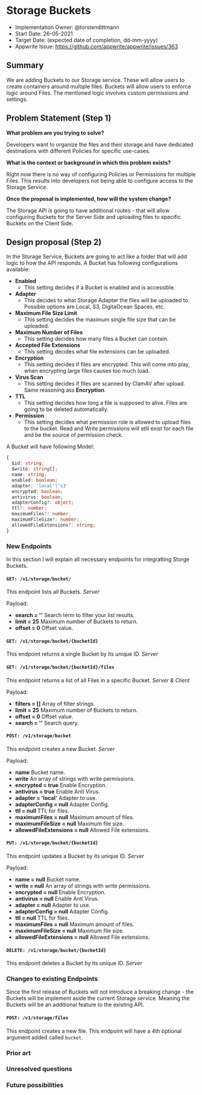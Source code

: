 # Storage Buckets

- Implementation Owner: @torstendittmann
- Start Date: 26-05-2021
- Target Date: (expected date of completion, dd-mm-yyyy)
- Appwrite Issue: https://github.com/appwrite/appwrite/issues/363

## Summary

[summary]: #summary

<!-- Brief explanation of the proposed contribution. Write your answer below. -->
We are adding Buckets to our Storage service. These will allow users to create containers around multiple files. Buckets will allow users to enforce logic around Files. The mentioned logic involves custom permissions and settings.
## Problem Statement (Step 1)

[problem-statement]: #problem-statement

**What problem are you trying to solve?**

Developers want to organize the files and their storage and have dedicated destinations with different Policies for specific use-cases.

**What is the context or background in which this problem exists?**

Right now there is no way of configuring Policies or Permissions for multiple Files. This results into developers not being able to configure access to the Storage Service.

**Once the proposal is implemented, how will the system change?**

The Storage API is going to have additional routes - that will allow configuring Buckets for the Server Side and uploading files to specific Buckets on the Client Side.

## Design proposal (Step 2)

[design-proposal]: #design-proposal

<!--
This is the technical portion of the RFC. Explain the design in sufficient detail keeping in mind the following:

- Its interaction with other parts of the system is clear
- It is reasonably clear how the contribution would be implemented
- Dependencies on libraries, tools, projects or work that isn't yet complete
- New API routes that need to be created or modifications to the existing routes (if needed)
- Any breaking changes and ways in which we can ensure backward compatibility.
- Use Cases
- Goals
- Deliverables
- Changes to documentation
- Ways to scale the solution

Ensure that you include examples, code-snippets etc. to allow the community to understand the proposed solution. **It would be best if the examples use naming conventions that you intend to use during the actual implementation so that changes can be suggested early on during the development.**

Write your answer below.

-->
In the Storage Service, Buckets are going to act like a folder that will add logic to how the API responds. A Bucket has following configurations available:
- **Enabled**
  - This setting decides if a Bucket is enabled and is accessible.
- **Adapter**
  - This decides to what Storage Adapter the files will be uploaded to. Possible options are Local, S3, DigitaOcean Spaces, etc.
- **Maximum File Size Limit**
  - This setting decides the maximum single file size that can be uploaded.
- **Maximum Number of Files**
  - This setting decides how many files a Bucket can contain.
- **Accepted File Extensions**
  - This setting decides what file extensions can be uploaded.
- **Encryption**
  - This setting decides if files are encrypted. This will come into play, when encrypting large files causes too much load.
- **Virus Scan**
  - This setting decides if files are scanned by ClamAV after upload. Same reasoning ass **Encryption**.
- **TTL**
  - This setting decides how long a file is supposed to alive. Files are going to be deleted automatically.
- **Permission**
  - This setting decides what permission role is allowed to upload files to the bucket. Read and Write permissions will still exist for each file and be the source of permission check.

A Bucket will have following Model:
```typescript
{
  $id: string;
  $write: string[];
  name: string;
  enabled: boolean;
  adapter: 'local'|'s3'
  encrypted: boolean;
  antivirus: boolean;
  adapterConfig?: object;
  ttl?: number;
  maximumFiles?: number;
  maximumFileSize?: number;
  allowedFileExtensions?: string;
}
```

### New Endpoints

In this section I will explain all necessary endpoints for integratting Storge Buckets.

#### `GET: /v1/storage/bucket/`

This endpoint lists all Buckets. *Server*

Payload:
- **search = ''** Search term to filter your list results.
- **limit = 25** Maximum number of Buckets to return.
- **offset = 0** Offset value.

#### `GET: /v1/storage/bucket/{bucketId}`

This endpoint returns a single Bucket by its unique ID. *Server*

#### `GET: /v1/storage/bucket/{bucketId}/files`

This endpoint returns a list of all Files in a specific Bucket. *Server & Client*

Payload:
- **filters = []** Array of filter strings.
- **limit = 25** Maximum number of Buckets to return.
- **offset = 0** Offset value.
- **search = ''** Search query.

#### `POST: /v1/storage/bucket`

This endpoint creates a new Bucket. *Server*

Payload:
- **name** Bucket name.
- **write** An array of strings with write permissions.
- **encrypted = true** Enable Encryption.
- **antivirus = true** Enable Anti Virus.
- **adapter = 'local'** Adapter to use.
- **adapterConfig = null** Adapter Config.
- **ttl = null** TTL for files.
- **maximumFiles = null** Maximum amount of files.
- **maximumFileSize = null** Maximum file size.
- **allowedFileExtensions = null** Allowed File extensions.

#### `PUT: /v1/storage/bucket/{bucketId}`

This endpoint updates a Bucket by its unique ID. *Server*

Payload:
- **name = null** Bucket name.
- **write = null** An array of strings with write permissions.
- **encrypted = null** Enable Encryption.
- **antivirus = null** Enable Anti Virus.
- **adapter = null** Adapter to use.
- **adapterConfig = null** Adapter Config.
- **ttl = null** TTL for files.
- **maximumFiles = null** Maximum amount of files.
- **maximumFileSize = null** Maximum file size.
- **allowedFileExtensions = null** Allowed File extensions.

#### `DELETE: /v1/storage/bucket/{bucketId}`

This endpoint deletes a Bucket by its unique ID. *Server*

### Changes to existing Endpoints

Since the first release of Buckets will not introduce a breaking change - the Buckets will be implement aside the current Storage service. Meaning the Buckets will be an additional feature to the existing API.

#### `POST: /v1/storage/files`

This endpoint creates a new file. This endpoint will have a 4th optional argument added called `bucket`. 


### Prior art

[prior-art]: #prior-art

<!--

Discuss prior art, both the good and the bad, in relation to this proposal. A
few examples of what this can include are:

- Does this functionality exist in other software and what experience has their
  community had?
- For other teams: What lessons can we learn from what other communities have
  done here?
- Papers: Are there any published papers or great posts that discuss this? If
  you have some relevant papers to refer to, this can serve as a more detailed
  theoretical background.

This section is intended to encourage you as an author to think about the
lessons from other software, provide readers of your RFC with a fuller picture.
If there is no prior art, that is fine - your ideas are interesting to us
whether they are brand new or if it is an adaptation from other software.

Write your answer below.
-->

### Unresolved questions

[unresolved-questions]: #unresolved-questions

<!-- What parts of the design do you expect to resolve through the RFC process before this gets merged? -->

<!-- Write your answer below. -->

### Future possibilities

[future-possibilities]: #future-possibilities

<!-- This is also a good place to "dump ideas", if they are out of scope for the RFC you are writing but otherwise related. -->

<!-- Write your answer below. -->
